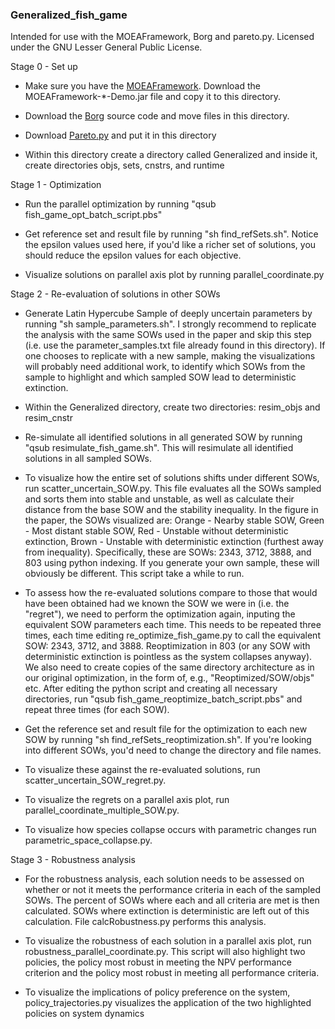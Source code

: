 ### Generalized_fish_game

Intended for use with the MOEAFramework, Borg and pareto.py. Licensed under the GNU Lesser General Public License.

Stage 0 - Set up

* Make sure you have the [MOEAFramework](http://www.moeaframework.org). Download the MOEAFramework-*-Demo.jar file and copy it to this directory.

* Download the [Borg](http://borgmoea.org/) source code and move files in this directory.

* Download [Pareto.py](https://github.com/matthewjwoodruff/pareto.py) and put it in this directory

* Within this directory create a directory called Generalized and inside it, create directories objs, sets, cnstrs, and runtime

Stage 1 - Optimization

* Run the parallel optimization by running "qsub fish_game_opt_batch_script.pbs"

* Get reference set and result file by running "sh find_refSets.sh". Notice the epsilon values used here, if you'd like a richer set of solutions, you should reduce the epsilon values for each objective. 

* Visualize solutions on parallel axis plot by running parallel_coordinate.py 

Stage 2 - Re-evaluation of solutions in other SOWs

* Generate Latin Hypercube Sample of deeply uncertain parameters by running "sh sample_parameters.sh". I strongly recommend to replicate the analysis with the same SOWs used in the paper and skip this step (i.e. use the parameter_samples.txt file already found in this directory). If one chooses to replicate with a new sample, making the visualizations will probably need additional work, to identify which SOWs from the sample to highlight and which sampled SOW lead to deterministic extinction. 

* Within the Generalized directory, create two directories: resim_objs and resim_cnstr

* Re-simulate all identified solutions in all generated SOW by running "qsub resimulate_fish_game.sh". This will resimulate all identified solutions in all sampled SOWs. 

* To visualize how the entire set of solutions shifts under different SOWs, run scatter_uncertain_SOW.py. This file evaluates all the SOWs sampled and sorts them into stable and unstable, as well as calculate their distance from the base SOW and the stability inequality. In the figure in the paper, the SOWs visualized are: Orange - Nearby stable SOW, Green - Most distant stable SOW, Red - Unstable without deterministic extinction, Brown - Unstable with deterministic extinction (furthest away from inequality). Specifically, these are SOWs: 2343, 3712, 3888, and 803 using python indexing. If you generate your own sample, these will obviously be different. This script take a while to run.

* To assess how the re-evaluated solutions compare to those that would have been obtained had we known the SOW we were in (i.e. the "regret"), we need to perform the optimization again, inputing the equivalent SOW parameters each time. This needs to be repeated three times, each time editing re_optimize_fish_game.py to call the equivalent SOW: 2343, 3712, and 3888. Reoptimization in 803 (or any SOW with deterministic extinction is pointless as the system collapses anyway). We also need to create copies of the same directory architecture as in our original optimization, in the form of, e.g., "Reoptimized/SOW/objs" etc. After editing the python script and creating all necessary directories, run "qsub fish_game_reoptimize_batch_script.pbs" and repeat three times (for each SOW). 

* Get the reference set and result file for the optimization to each new SOW by running "sh find_refSets_reoptimization.sh". If you're looking into different SOWs, you'd need to change the directory and file names. 

* To visualize these against the re-evaluated solutions, run scatter_uncertain_SOW_regret.py.

* To visualize the regrets on a parallel axis plot, run parallel_coordinate_multiple_SOW.py.

* To visualize how species collapse occurs with parametric changes run parametric_space_collapse.py. 

Stage 3 - Robustness analysis

* For the robustness analysis, each solution needs to be assessed on whether or not it meets the performance criteria in each of the sampled SOWs. The percent of SOWs where each and all criteria are met is then calculated. SOWs where extinction is deterministic are left out of this calculation. File calcRobustness.py performs this analysis.

* To visualize the robustness of each solution in a parallel axis plot, run robustness_parallel_coordinate.py. This script will also highlight two policies, the policy most robust in meeting the NPV performance criterion and the policy most robust in meeting all performance criteria. 

* To visualize the implications of policy preference on the system, policy_trajectories.py visualizes the application of the two highlighted policies on system dynamics